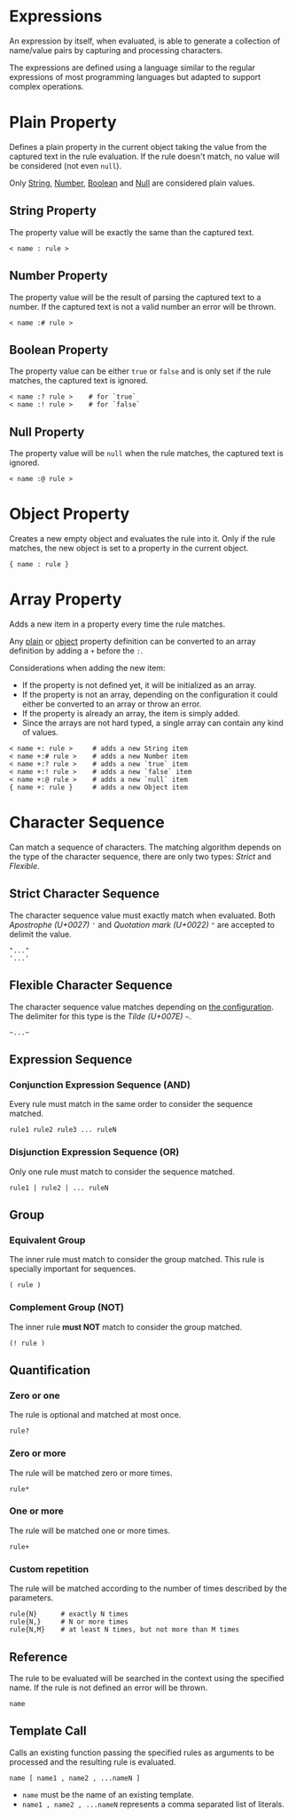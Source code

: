 # Expressions

An expression by itself, when evaluated, is able to generate a collection of name/value pairs by capturing and processing characters.

The expressions are defined using a language similar to the regular expressions of most programming languages but adapted to support complex operations.

# Plain Property

Defines a plain property in the current object taking the value from the captured text in the rule evaluation. If the rule doesn't match, no value will be considered (not even `null`).

Only [String](#string-property), [Number](#number-property), [Boolean](#boolean-property) and [Null](#null-property) are considered plain values.

## String Property

The property value will be exactly the same than the captured text.

```
< name : rule >
```

## Number Property

The property value will be the result of parsing the captured text to a number. If the captured text is not a valid number an error will be thrown.

```
< name :# rule >
```

## Boolean Property

The property value can be either `true` or `false` and is only set if the rule matches, the captured text is ignored.

```
< name :? rule >    # for `true`
< name :! rule >    # for `false`
```

## Null Property

The property value will be `null` when the rule matches, the captured text is ignored.

```
< name :@ rule >
```

# Object Property

Creates a new empty object and evaluates the rule into it. Only if the rule matches, the new object is set to a property in the current object.

```
{ name : rule }
```

# Array Property

Adds a new item in a property every time the rule matches.

Any [plain](#plain-property-rule) or [object](#object-property-rule) property definition can be converted to an array definition by adding a `+` before the `:`.

Considerations when adding the new item:

- If the property is not defined yet, it will be initialized as an array.
- If the property is not an array, depending on the configuration it could either be converted to an array or throw an error.
- If the property is already an array, the item is simply added.
- Since the arrays are not hard typed, a single array can contain any kind of values.

```
< name +: rule >     # adds a new String item
< name +:# rule >    # adds a new Number item
< name +:? rule >    # adds a new `true` item
< name +:! rule >    # adds a new `false` item
< name +:@ rule >    # adds a new `null` item
{ name +: rule }     # adds a new Object item
```

# Character Sequence

Can match a sequence of characters. The matching algorithm depends on the type of the character sequence, there are only two types: _Strict_ and _Flexible_.

## Strict Character Sequence

The character sequence value must exactly match when evaluated. Both *Apostrophe (U+0027)* `'` and *Quotation mark (U+0022)* `"` are accepted to delimit the value.

```
"..."
'...'
```

## Flexible Character Sequence

The character sequence value matches depending on [the configuration](#flexible-literal-configuration). The delimiter for this type is the *Tilde (U+007E)* `~`.


```
~...~
```

## Expression Sequence

### Conjunction Expression Sequence (AND)

Every rule must match in the same order to consider the sequence matched.

```
rule1 rule2 rule3 ... ruleN
```

### Disjunction Expression Sequence (OR)

Only one rule must match to consider the sequence matched.

```
rule1 | rule2 | ... ruleN
```

## Group

### Equivalent Group

The inner rule must match to consider the group matched. This rule is specially important for sequences.

```
( rule )
```

### Complement Group (NOT)

The inner rule **must NOT** match to consider the group matched.

```
(! rule )
```

## Quantification

### Zero or one

The rule is optional and matched at most once.

`rule?`

### Zero or more

The rule will be matched zero or more times.

```
rule*
```

### One or more

The rule will be matched one or more times.

```
rule+
```

### Custom repetition

The rule will be matched according to the number of times described by the parameters.

```
rule{N}      # exactly N times
rule{N,}     # N or more times
rule{N,M}    # at least N times, but not more than M times
```

## Reference

The rule to be evaluated will be searched in the context using the specified name. If the rule is not defined an error will be thrown.

```
name
```

## Template Call

Calls an existing function passing the specified rules as arguments to be processed and the resulting rule is evaluated.

```
name [ name1 , name2 , ...nameN ]
```

- `name` must be the name of an existing template.
- `name1 , name2 , ...nameN` represents a comma separated list of literals.
